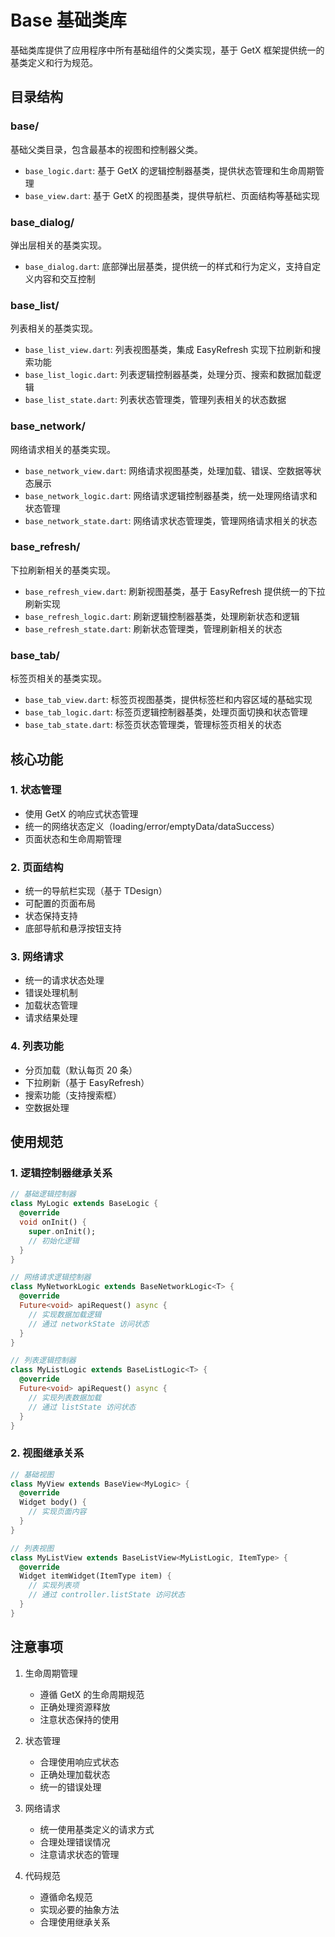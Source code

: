 # Base 基础类库

基础类库提供了应用程序中所有基础组件的父类实现，基于 GetX 框架提供统一的基类定义和行为规范。

## 目录结构

### base/
基础父类目录，包含最基本的视图和控制器父类。

- `base_logic.dart`: 基于 GetX 的逻辑控制器基类，提供状态管理和生命周期管理
- `base_view.dart`: 基于 GetX 的视图基类，提供导航栏、页面结构等基础实现

### base_dialog/
弹出层相关的基类实现。

- `base_dialog.dart`: 底部弹出层基类，提供统一的样式和行为定义，支持自定义内容和交互控制

### base_list/
列表相关的基类实现。

- `base_list_view.dart`: 列表视图基类，集成 EasyRefresh 实现下拉刷新和搜索功能
- `base_list_logic.dart`: 列表逻辑控制器基类，处理分页、搜索和数据加载逻辑
- `base_list_state.dart`: 列表状态管理类，管理列表相关的状态数据

### base_network/
网络请求相关的基类实现。

- `base_network_view.dart`: 网络请求视图基类，处理加载、错误、空数据等状态展示
- `base_network_logic.dart`: 网络请求逻辑控制器基类，统一处理网络请求和状态管理
- `base_network_state.dart`: 网络请求状态管理类，管理网络请求相关的状态

### base_refresh/
下拉刷新相关的基类实现。

- `base_refresh_view.dart`: 刷新视图基类，基于 EasyRefresh 提供统一的下拉刷新实现
- `base_refresh_logic.dart`: 刷新逻辑控制器基类，处理刷新状态和逻辑
- `base_refresh_state.dart`: 刷新状态管理类，管理刷新相关的状态

### base_tab/
标签页相关的基类实现。

- `base_tab_view.dart`: 标签页视图基类，提供标签栏和内容区域的基础实现
- `base_tab_logic.dart`: 标签页逻辑控制器基类，处理页面切换和状态管理
- `base_tab_state.dart`: 标签页状态管理类，管理标签页相关的状态

## 核心功能

### 1. 状态管理
- 使用 GetX 的响应式状态管理
- 统一的网络状态定义（loading/error/emptyData/dataSuccess）
- 页面状态和生命周期管理

### 2. 页面结构
- 统一的导航栏实现（基于 TDesign）
- 可配置的页面布局
- 状态保持支持
- 底部导航和悬浮按钮支持

### 3. 网络请求
- 统一的请求状态处理
- 错误处理机制
- 加载状态管理
- 请求结果处理

### 4. 列表功能
- 分页加载（默认每页 20 条）
- 下拉刷新（基于 EasyRefresh）
- 搜索功能（支持搜索框）
- 空数据处理

## 使用规范

### 1. 逻辑控制器继承关系
```dart
// 基础逻辑控制器
class MyLogic extends BaseLogic {
  @override
  void onInit() {
    super.onInit();
    // 初始化逻辑
  }
}

// 网络请求逻辑控制器
class MyNetworkLogic extends BaseNetworkLogic<T> {
  @override
  Future<void> apiRequest() async {
    // 实现数据加载逻辑
    // 通过 networkState 访问状态
  }
}

// 列表逻辑控制器
class MyListLogic extends BaseListLogic<T> {
  @override
  Future<void> apiRequest() async {
    // 实现列表数据加载
    // 通过 listState 访问状态
  }
}
```

### 2. 视图继承关系
```dart
// 基础视图
class MyView extends BaseView<MyLogic> {
  @override
  Widget body() {
    // 实现页面内容
  }
}

// 列表视图
class MyListView extends BaseListView<MyListLogic, ItemType> {
  @override
  Widget itemWidget(ItemType item) {
    // 实现列表项
    // 通过 controller.listState 访问状态
  }
}
```

## 注意事项

1. 生命周期管理
   - 遵循 GetX 的生命周期规范
   - 正确处理资源释放
   - 注意状态保持的使用

2. 状态管理
   - 合理使用响应式状态
   - 正确处理加载状态
   - 统一的错误处理

3. 网络请求
   - 统一使用基类定义的请求方式
   - 合理处理错误情况
   - 注意请求状态的管理

4. 代码规范
   - 遵循命名规范
   - 实现必要的抽象方法
   - 合理使用继承关系